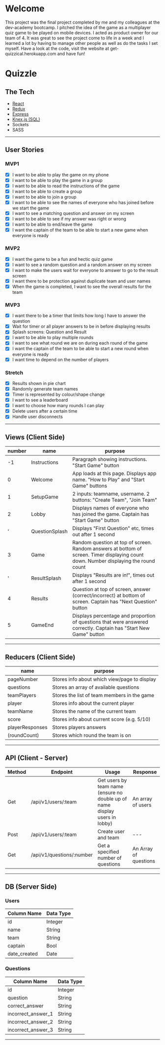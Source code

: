 # Welcome

This project was the final project completed by me and my colleagues at the dev-academy bootcamp. I pitched the idea of the game as a multiplayer quiz game to be played on mobile devices. I acted as product owner for our team of 4. It was great to see the project come to life in a week and I learned a lot by having to manage other people as well as do the tasks I set myself.
Have a look at the code, visit the website at get-quizzical.herokuapp.com and have fun!

# Quizzle

## The Tech
* [React](https://reactjs.org/docs/getting-started.html)
* [Redux](https://redux.js.org/)
* [Express](https://expressjs.com/en/api.html)
* [Knex.js (SQL)](https://knexjs.org/)
* Sockets
* SASS
---

## User Stories

### MVP1
* [x] I want to be able to play the game on my phone 
* [x] I want to be able to play the game in a group
* [x] I want to be able to read the instructions of the game
* [x] I want to be able to create a group
* [x] I want to be able to join a group
* [x] I want to be able to see the names of everyone who has joined before we start the game
* [x] I want to see a matching question and answer on my screen
* [x] I want to be able to see if my answer was right or wrong
* [x] I want to be able to end/leave the game
* [x] I want the captain of the team to be able to start a new game when everyone is ready

### MVP2
* [x] I want the game to be a fun and hectic quiz game
* [x] I want to see a random question and a random answer on my screen
* [x] I want to make the users wait for everyone to amswer to go to the result screen
* [x] I want there to be protection against duplicate team and user names
* [x] When the game is completed, I want to see the overall results for the team

### MVP3
* [x] I want there to be a timer that limits how long I have to answer the question
* [x] Wait for timer or all player answers to be in before displaying results
* [x] Splash screens: Question and Result
* [x] I want to be able to play multiple rounds
* [x] I want to see what round we are on during each round of the game
* [x] I want the captain of the team to be able to start a new round when everyone is ready
* [x] I want time to depend on the number of players

### Stretch
* [x] Results shown in pie chart
* [x] Randomly generate team names
* [x] Timer is represented by colour/shape change
* [x] I want to see a leaderboard
* [x] I want to choose how many rounds I can play
* [x] Delete users after a certain time
* [x] Handle user disconnects
---

## Views (Client Side)
  | number | name | purpose |
  | --- | --- | --- |
  | -1 | Instructions | Paragraph showing instructions. "Start Game" button |
  | 0 | Welcome | App loads at this page. Displays app name. "How to Play" and "Start Game" buttons |
  | 1 | SetupGame | 2 inputs: teamname, username. 2 buttons: "Create Team", "Join Team" |
  | 2 | Lobby | Displays names of everyone who has joined the game. Captain has "Start Game" button |
  | ' | QuestionSplash | Displays "First Question" etc, times out after 1 second |
  | 3 | Game | Random question at top of screen. Random answers at bottom of screen. Timer displaying count down. Number displaying the round count |
  | ' | ResultSplash | Displays "Results are in!", times out after 1 second |
  | 4 | Results | Question at top of screen, answer (correct/incorrect) at bottom of screen. Captain has "Next Question" button |
  | 5 | GameEnd | Displays percentage and proportion of questions that were answered correctly. Captain has "Start New Game" button |
  ---

## Reducers (Client Side)
  | name | purpose |
  | --- | --- |
  | pageNumber | Stores info about which view/page to display |
  | questions | Stores an array of available questions |
  | teamPlayers | Stores the list of team members in the game |
  | player | Stores info about the current player |
  | teamName | Stores the name of the current team |
  | score | Stores info about current score (e.g. 5/10) |
  | playerResponses | Stores players answers |
  | (roundCount) | Stores which round the team is on |
  ---

 ## API (Client - Server)
| Method | Endpoint | Usage | Response |
| --- | --- | --- | --- | 
| Get | /api/v1/users/:team | Get users by team name (ensure no double up of name display users in lobby) | An array of users |
| Post | /api/v1/users/:team  | Create user and team | --- |
| Get | /api/v1/questions/:number | Get a specified number of questions | An Array of questions |
---

## DB (Server Side)
### Users
  | Column Name | Data Type |
  | --- | --- |
  | id | Integer |
  | name | String |
  | team | String |
  | captain | Bool |
  | date_created | Date |

### Questions
  | Column Name | Data Type |
  | --- | --- |
  | id | Integer |
  | question | String |
  | correct_answer | String |
  | incorrect_answer_1 | String |
  | incorrect_answer_2 | String |
  | incorrect_answer_3 | String |
 ---
